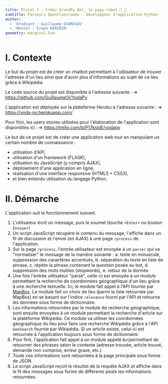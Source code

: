 ```yaml
---
title: Projet 7 - Créez GrandPy Bot, le papy-robot 🤖 👴
subtitle: Parcours OpenClassrooms - Développeur d'application Python
author:
  - 'Etudiant : Guillaume OJARDIAS'
  - 'Mentor : Erwan KERIBIN'
geometry: margin=1.5cm
---
```

# I. Contexte

Le but du projet est de créer un chatbot permettant à l'utilisateur de trouver l'adresse d'un lieu ainsi que d'avoir plus d'informations au sujet de ce lieu grâce à Wikipédia.

Le code source du projet est disponible à l'adresse suivante :
    => https://github.com/GuillaumeOj/YodaPy

L'application est déployée sur la plateforme Heroku à l'adresse suivante :
    => https://yoda-py.herokuapp.com/

Pour finir, les users stories utilisées pour l'élaboration de l'application sont disponibles ici :
    => https://trello.com/b/P17ksldE/yodapy

Le but de ce projet est de créer une application web tout en manipulant un certain nombre de connaissance :

- utilisation d'API,
- utilisation d'un framework (FLASK),
- utilisation du JavaScript (y compris AJAX),
- déploiement d'une application en ligne,
- réalisation d'une interface responsive (HTML5 + CSS3),
- et bien entendu utilisation du langage Python.

# II. Démarche

L'application suit le fonctionnement suivant.

1. L'utilisateur écrit un message, puis le soumet (touche `<Enter>` ou bouton `Envoyer`)
2. Un script JavaScript récupère le contenu du message, l'affiche dans un fil de discussion et l'envoi (en AJAX) à une page `/process` de l'application.
3. Sur la page `/process`, l'entrée utilisateur est envoyée à un `parser` qui va "normaliser" le message de la manière suivante :
    a. texte en minuscule, suppression des caractères accentués,
    b. séparation du texte en liste de phrase,
    c. répète la phrase contenant la question posée au bot,
    d. suppression des mots inutiles (stopwords),
    e. retour de la donnée
4. Une fois l'entrée utilisateur "parsé", celle-ci est envoyée à un module permettant la recherche de coordonnées géographique d'un lieu grâce à une recherche textuelle. Ici, le module fait appel à l'API fournie par [MapBox](https://www.mapbox.com/). Le module fait un choix de lieu (parmi la liste retournée par MapBox) en se basant sur l'indice `relevance` fourni par l'API et retourne les données sous forme de dictionnaire.
5. Les informations retournées par le module de recherche géographique, sont ensuite envoyées à un module permettant la recherche d'article sur la plateforme Wikipédia. Ce module va utiliser les coordonnées géographique du lieu pour faire une recherche Wikipédia grâce à l'API `GeoSearch` fournie par Wikipédia. Si un article existe, celui-ci est retournée à l'application toujours sous forme de dictionnaire.
6. Pour finir, l'application fait appel à un module appelé `Bot`permettant de retourner des phrases selon le contexte (adresse trouvée, article trouvé, demande non comprise, erreur grave, etc.)
7. Toute ces informations sont  retournées à la page principale sous forme de JSON.
8. Le script JavaScript reçoit le résultat de la requête AJAX et affiche dans le fil des messages sous forme de différents posts les informations retournées.
